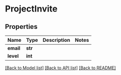 # ProjectInvite


## Properties
Name | Type | Description | Notes
------------ | ------------- | ------------- | -------------
**email** | **str** |  | 
**level** | **int** |  | 

[[Back to Model list]](../README.md#documentation-for-models) [[Back to API list]](../README.md#documentation-for-api-endpoints) [[Back to README]](../README.md)



